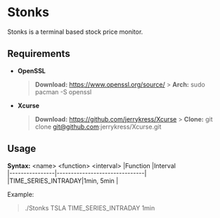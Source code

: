 # Stonks

Stonks is a terminal based stock price monitor.

## Requirements

- **OpenSSL**
  > **Download:** https://www.openssl.org/source/ > **Arch:** sudo pacman -S openssl
- **Xcurse**
  > **Download:** https://github.com/jerrykress/Xcurse > **Clone:** git clone git@github.com:jerrykress/Xcurse.git

## Usage

**Syntax:** \<name> \<function> \<interval>
|Function |Interval  
|----------------|-------------------------------|
|TIME_SERIES_INTRADAY|1min, 5min |

Example:

> ./Stonks TSLA TIME_SERIES_INTRADAY 1min
